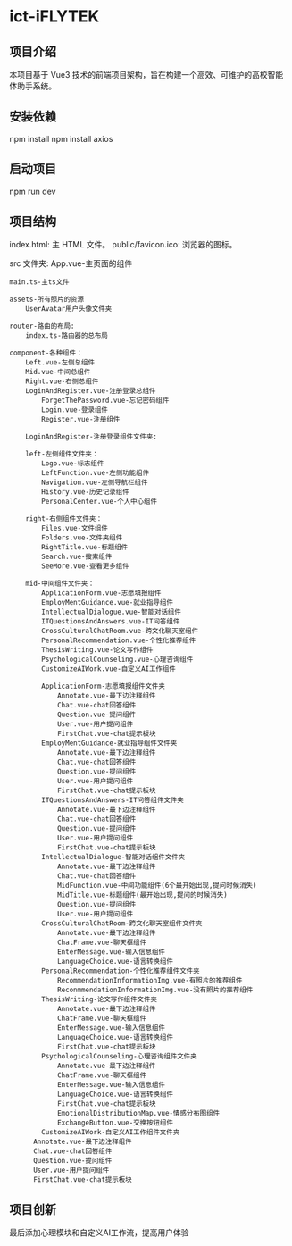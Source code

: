 # ict-iFLYTEK

## 项目介绍

本项目基于 Vue3 技术的前端项目架构，旨在构建一个高效、可维护的高校智能体助手系统。

## 安装依赖

npm install
npm install axios

## 启动项目

npm run dev

## 项目结构

index.html: 主 HTML 文件。
public/favicon.ico: 浏览器的图标。

src 文件夹:
App.vue-主页面的组件

    main.ts-主ts文件

    assets-所有照片的资源
    	UserAvatar用户头像文件夹

    router-路由的布局:
    	index.ts-路由器的总布局

    component-各种组件：
    	Left.vue-左侧总组件
    	Mid.vue-中间总组件
    	Right.vue-右侧总组件
    	LoginAndRegister.vue-注册登录总组件
    		ForgetThePassword.vue-忘记密码组件
    		Login.vue-登录组件
    		Register.vue-注册组件

    	LoginAndRegister-注册登录组件文件夹:

    	left-左侧组件文件夹：
    		Logo.vue-标志组件
    		LeftFunction.vue-左侧功能组件
    		Navigation.vue-左侧导航栏组件
    		History.vue-历史记录组件
    		PersonalCenter.vue-个人中心组件

    	right-右侧组件文件夹：
    		Files.vue-文件组件
    		Folders.vue-文件夹组件
    		RightTitle.vue-标题组件
    		Search.vue-搜索组件
    		SeeMore.vue-查看更多组件

    	mid-中间组件文件夹：
    		ApplicationForm.vue-志愿填报组件
    		EmployMentGuidance.vue-就业指导组件
    		IntellectualDialogue.vue-智能对话组件
    		ITQuestionsAndAnswers.vue-IT问答组件
    		CrossCulturalChatRoom.vue-跨文化聊天室组件
    		PersonalRecommendation.vue-个性化推荐组件
    		ThesisWriting.vue-论文写作组件
    		PsychologicalCounseling.vue-心理咨询组件
    		CustomizeAIWork.vue-自定义AI工作组件

    		ApplicationForm-志愿填报组件文件夹
    			Annotate.vue-最下边注释组件
    			Chat.vue-chat回答组件
    			Question.vue-提问组件
    			User.vue-用户提问组件
    			FirstChat.vue-chat提示板块
    		EmployMentGuidance-就业指导组件文件夹
    			Annotate.vue-最下边注释组件
    			Chat.vue-chat回答组件
    			Question.vue-提问组件
    			User.vue-用户提问组件
    			FirstChat.vue-chat提示板块
    		ITQuestionsAndAnswers-IT问答组件文件夹
    			Annotate.vue-最下边注释组件
    			Chat.vue-chat回答组件
    			Question.vue-提问组件
    			User.vue-用户提问组件
    			FirstChat.vue-chat提示板块
    		IntellectualDialogue-智能对话组件文件夹
    			Annotate.vue-最下边注释组件
    			Chat.vue-chat回答组件
    			MidFunction.vue-中间功能组件(6个最开始出现,提问时候消失)
    			MidTitle.vue-标题组件(最开始出现,提问的时候消失)
    			Question.vue-提问组件
    			User.vue-用户提问组件
    		CrossCulturalChatRoom-跨文化聊天室组件文件夹
    			Annotate.vue-最下边注释组件
    			ChatFrame.vue-聊天框组件
    			EnterMessage.vue-输入信息组件
    			LanguageChoice.vue-语言转换组件
    		PersonalRecommendation-个性化推荐组件文件夹
    			RecommendationInformationImg.vue-有照片的推荐组件
    			ReconmmendationInformationImg.vue-没有照片的推荐组件
    		ThesisWriting-论文写作组件文件夹
    			Annotate.vue-最下边注释组件
    			ChatFrame.vue-聊天框组件
    			EnterMessage.vue-输入信息组件
    			LanguageChoice.vue-语言转换组件
    			FirstChat.vue-chat提示板块
    		PsychologicalCounseling-心理咨询组件文件夹
    			Annotate.vue-最下边注释组件
    			ChatFrame.vue-聊天框组件
    			EnterMessage.vue-输入信息组件
    			LanguageChoice.vue-语言转换组件
    			FirstChat.vue-chat提示板块
    			EmotionalDistributionMap.vue-情感分布图组件
    			ExchangeButton.vue-交换按钮组件
    		CustomizeAIWork-自定义AI工作组件文件夹
          Annotate.vue-最下边注释组件
          Chat.vue-chat回答组件
          Question.vue-提问组件
          User.vue-用户提问组件
          FirstChat.vue-chat提示板块
                
## 项目创新

最后添加心理模块和自定义AI工作流，提高用户体验

